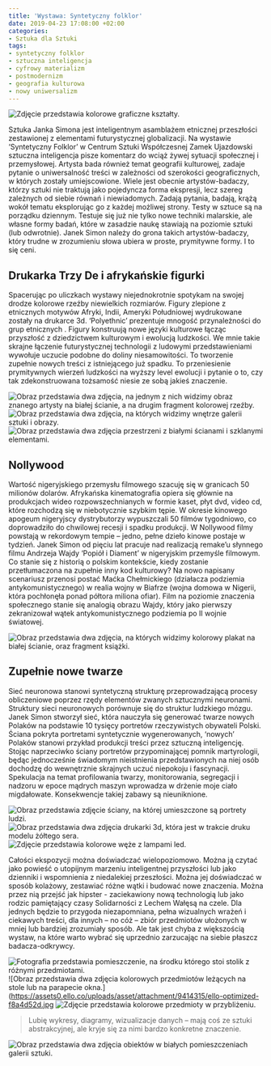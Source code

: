 ```yaml
---
title: 'Wystawa: Syntetyczny folklor'
date: 2019-04-23 17:08:00 +02:00
categories:
- Sztuka dla Sztuki
tags:
- syntetyczny folklor
- sztuczna inteligencja
- cyfrowy materializm
- postmodernizm
- geografia kulturowa
- nowy uniwersalizm
---
```


![Zdjęcie przedstawia kolorowe graficzne kształty.](https://assets1.ello.co/uploads/asset/attachment/9414293/ello-optimized-e37cc570.jpg)

Sztuka Janka Simona jest inteligentnym asamblażem etnicznej przeszłości zestawionej z elementami futurystycznej globalizacji. Na wystawie ‘Syntetyczny Folklor’ w Centrum Sztuki Współczesnej Zamek Ujazdowski sztuczna inteligencja pisze komentarz do wciąż żywej sytuacji społecznej i przemysłowej. Artysta bada również temat geografii kulturowej, zadaje pytanie o uniwersalność treści w zależności od szerokości geograficznych, w których zostały umiejscowione. Wiele jest obecnie artystów-badaczy, którzy sztuki nie traktują jako pojedyncza forma ekspresji, lecz szereg zależnych od siebie równań i niewiadomych. Zadają pytania, badają, krążą wokół tematu eksplorując go z każdej możliwej strony. Testy w sztuce są na porządku dziennym. Testuje się już nie tylko nowe techniki malarskie, ale własne formy badań, które w zasadzie naukę stawiają na poziomie sztuki (lub odwrotnie). Janek Simon należy do grona takich artystów-badaczy, który trudne w zrozumieniu słowa ubiera w proste, prymitywne formy. I to się ceni. 

## Drukarka Trzy De i afrykańskie figurki 

Spacerując po uliczkach wystawy niejednokrotnie spotykam na swojej drodze kolorowe rzeźby niewielkich rozmiarów. Figury zlepione z etnicznych motywów Afryki, Indii, Ameryki Południowej wydrukowane zostały na drukarce 3d. ‘Polyethnic’ prezentuje mnogość przynależności do grup etnicznych . Figury konstruują nowe języki kulturowe łącząc przyszłość z dziedzictwem kulturowym i ewolucją ludzkości. We mnie takie skrajne łączenie futurystycznej technologii z ludowymi przedstawieniami wywołuje uczucie podobne do doliny niesamowitości. To tworzenie zupełnie nowych treści z istniejącego już spadku. To przeniesienie prymitywnych wierzeń ludzkości na wyższy level ewolucji i pytanie o to, czy tak zdekonstruowana tożsamość niesie ze sobą jakieś znaczenie. 

![Obraz przedstawia dwa zdjęcia, na jednym z nich widzimy obraz znanego artysty na białej ścianie, a na drugim fragment kolorowej rzeźby.](https://assets0.ello.co/uploads/asset/attachment/9414298/ello-optimized-dbb8e15a.jpg)
![Obraz przedstawia dwa zdjęcia, na których widzimy wnętrze galerii sztuki i obrazy.](https://assets1.ello.co/uploads/asset/attachment/9414301/ello-optimized-9a29e300.jpg)
![Obraz przedstawia dwa zdjęcia przestrzeni z białymi ścianami i szklanymi elementami.](https://assets2.ello.co/uploads/asset/attachment/9414305/ello-optimized-619f4bb0.jpg)

## Nollywood

Wartość nigeryjskiego przemysłu filmowego szacuję się w granicach 50 milionów dolarów. Afrykańska kinematografia opiera się głównie na produkcjach wideo rozpowszechnianych w formie kaset, płyt dvd, video cd, które rozchodzą się w niebotycznie szybkim tępie. W okresie kinowego apogeum nigeryjscy dystrybutorzy wypuszczali 50 filmów tygodniowo, co doprowadziło do chwilowej recesji i spadku produkcji. W Nollywood filmy powstają w rekordowym tempie – jedno, pełne dzieło kinowe postaje w tydzień. Janek Simon od pięciu lat pracuje nad realizacją remake’u słynnego filmu Andrzeja Wajdy ‘Popiół i Diament’ w nigeryjskim przemyśle filmowym. Co stanie się z historią o polskim kontekście, kiedy zostanie przetłumaczona na zupełnie inny kod kulturowy? Na nowo napisany scenariusz przenosi postać Maćka Chełmickiego (działacza podziemia antykomunistycznego) w realia wojny w Biafrze (wojna domowa w Nigerii, która pochłonęła ponad półtora miliona ofiar). Film na poziomie znaczenia społecznego stanie się analogią obrazu Wajdy, który jako pierwszy zekranizował wątek antykomunistycznego podziemia po II wojnie światowej. 

![Obraz przedstawia dwa zdjęcia, na których widzimy kolorowy plakat na białej ścianie, oraz fragment książki.](https://assets2.ello.co/uploads/asset/attachment/9414307/ello-optimized-3a863730.jpg)

## Zupełnie nowe twarze

Sieć neuronowa stanowi syntetyczną strukturę przeprowadzającą procesy obliczeniowe poprzez rzędy elementów zwanych sztucznymi neuronami. Struktury sieci neuronowych porównuje się do struktur ludzkiego mózgu. Janek Simon stworzył sieć, która nauczyła się generować twarze nowych Polaków na podstawie 10 tysięcy portretów rzeczywistych obywateli Polski. Ściana pokryta portretami syntetycznie wygenerowanych, ‘nowych’ Polaków stanowi przykład produkcji treści przez sztuczną inteligencję. Stojąc naprzeciwko ściany portretów przypominającej pomnik martyrologii, będąc jednocześnie świadomym nieistnienia przedstawionych na niej osób dochodzę do wewnętrznie skrajnych uczuć niepokoju i fascynacji. Spekulacja na temat profilowania twarzy, monitorowania, segregacji i nadzoru w epoce mądrych maszyn wprowadza w drżenie moje ciało migdałowate. Konsekwencje takiej zabawy są nieuniknione. 

![Obraz przedstawia zdjęcie ściany, na której umieszczone są portrety ludzi.](https://assets1.ello.co/uploads/asset/attachment/9414323/ello-optimized-fcbb97ca.jpg)
![Obraz przedstawia dwa zdjęcia drukarki 3d, która jest w trakcie druku modelu żółtego sera.](https://assets2.ello.co/uploads/asset/attachment/9414324/ello-optimized-fcd1c337.jpg)
![Zdjęcie przedstawia kolorowe węże z lampami led.](https://assets0.ello.co/uploads/asset/attachment/9414314/ello-optimized-923c748c.jpg)

Całości ekspozycji można doświadczać wielopoziomowo. Można ją czytać jako powieść o utopijnym marzeniu inteligentnej przyszłości lub jako dzienniki i wspomnienia z niedalekiej przeszłości. Można jej doświadczać w sposób kolażowy, zestawiać różne wątki i budować nowe znaczenia. Można przez nią przejść jak hipster - zaciekawiony nową technologią lub jako rodzic pamiętający czasy Solidarności z Lechem Wałęsą na czele. Dla jednych będzie to przygoda niezapomniana, pełna wizualnych wrażeń i ciekawych treści, dla innych – no cóż – zbiór przedmiotów ułożonych w mniej lub bardziej zrozumiały sposób. Ale tak jest chyba z większością wystaw, na które warto wybrać się uprzednio zarzucając na siebie płaszcz badacza-odkrywcy.

![Fotografia przedstawia pomieszczenie, na środku którego stoi stolik z różnymi przedmiotami.](https://assets2.ello.co/uploads/asset/attachment/9414311/ello-optimized-a5bcb405.jpg)
![Obraz przedstawia dwa zdjęcia kolorowych przedmiotów leżących na stole lub na parapecie okna.](https://assets0.ello.co/uploads/asset/attachment/9414315/ello-optimized-f8a4d52d.jpg
![Zdjęcie przedstawia kolorowe przedmioty w przybliżeniu.](https://assets2.ello.co/uploads/asset/attachment/9414316/ello-optimized-6ab909f3.jpg)

> Lubię wykresy, diagramy, wizualizacje danych – mają coś ze sztuki abstrakcyjnej, ale kryje się za nimi bardzo konkretne znaczenie.

![Obraz przedstawia dwa zdjęcia obiektów w białych pomieszczeniach galerii sztuki.](https://assets2.ello.co/uploads/asset/attachment/9414319/ello-optimized-66c9b9c7.jpg)